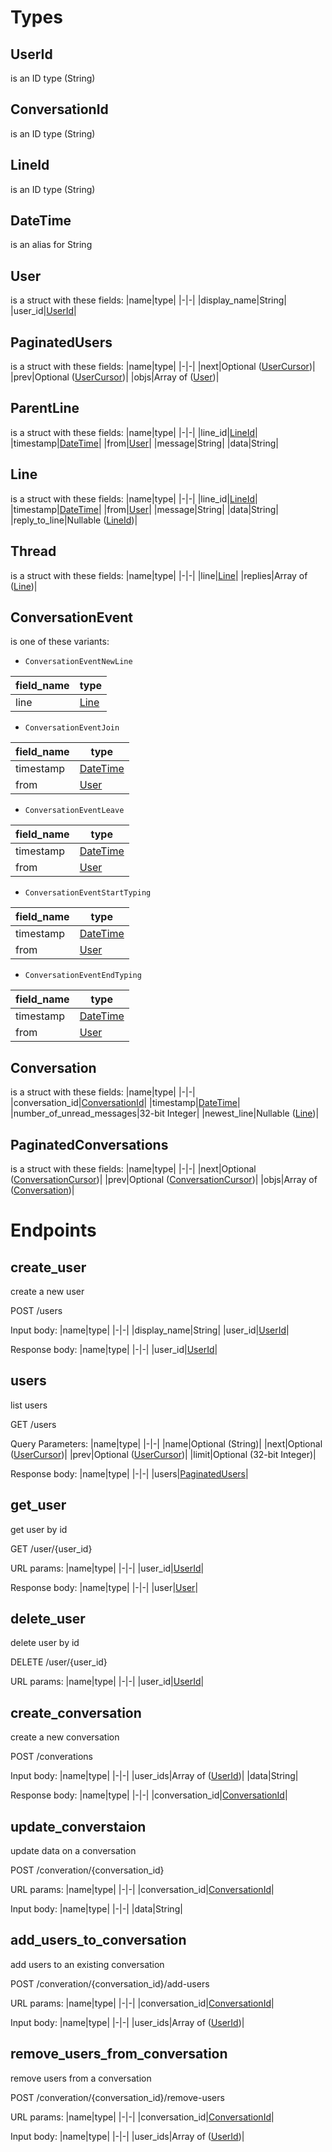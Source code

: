 <!-- AUTOMATICALLY GENERATED BY codegen/main.ml -->

# Types

## UserId

is an ID type (String)

## ConversationId

is an ID type (String)

## LineId

is an ID type (String)

## <a name="DateTime">DateTime</a>

  is an alias for String

## <a name="User">User</a>

is a struct with these fields:
|name|type|
|-|-|
|display_name|String|
|user_id|[UserId](#UserId)|

## <a name="PaginatedUsers">PaginatedUsers</a>

is a struct with these fields:
|name|type|
|-|-|
|next|Optional ([UserCursor](#UserCursor))|
|prev|Optional ([UserCursor](#UserCursor))|
|objs|Array of ([User](#User))|

## <a name="ParentLine">ParentLine</a>

is a struct with these fields:
|name|type|
|-|-|
|line_id|[LineId](#LineId)|
|timestamp|[DateTime](#DateTime)|
|from|[User](#User)|
|message|String|
|data|String|

## <a name="Line">Line</a>

is a struct with these fields:
|name|type|
|-|-|
|line_id|[LineId](#LineId)|
|timestamp|[DateTime](#DateTime)|
|from|[User](#User)|
|message|String|
|data|String|
|reply_to_line|Nullable ([LineId](#LineId))|

## <a name="Thread">Thread</a>

is a struct with these fields:
|name|type|
|-|-|
|line|[Line](#Line)|
|replies|Array of ([Line](#Line))|

## <a name="ConversationEvent">ConversationEvent</a>

  is one of these variants:

* `ConversationEventNewLine`

|field_name|type|
|-|-|
|line|[Line](#Line)|

* `ConversationEventJoin`

|field_name|type|
|-|-|
|timestamp|[DateTime](#DateTime)|
|from|[User](#User)|

* `ConversationEventLeave`

|field_name|type|
|-|-|
|timestamp|[DateTime](#DateTime)|
|from|[User](#User)|

* `ConversationEventStartTyping`

|field_name|type|
|-|-|
|timestamp|[DateTime](#DateTime)|
|from|[User](#User)|

* `ConversationEventEndTyping`

|field_name|type|
|-|-|
|timestamp|[DateTime](#DateTime)|
|from|[User](#User)|


## <a name="Conversation">Conversation</a>

is a struct with these fields:
|name|type|
|-|-|
|conversation_id|[ConversationId](#ConversationId)|
|timestamp|[DateTime](#DateTime)|
|number_of_unread_messages|32-bit Integer|
|newest_line|Nullable ([Line](#Line))|

## <a name="PaginatedConversations">PaginatedConversations</a>

is a struct with these fields:
|name|type|
|-|-|
|next|Optional ([ConversationCursor](#ConversationCursor))|
|prev|Optional ([ConversationCursor](#ConversationCursor))|
|objs|Array of ([Conversation](#Conversation))|

# Endpoints

## <a name="create_user">create_user</a>

create a new user

POST /users

Input body:
  |name|type|
  |-|-|
  |display_name|String|
  |user_id|[UserId](#UserId)|

Response body:
  |name|type|
  |-|-|
  |user_id|[UserId](#UserId)|

## <a name="users">users</a>

list users

GET /users

Query Parameters:
  |name|type|
  |-|-|
  |name|Optional (String)|
  |next|Optional ([UserCursor](#UserCursor))|
  |prev|Optional ([UserCursor](#UserCursor))|
  |limit|Optional (32-bit Integer)|

Response body:
  |name|type|
  |-|-|
  |users|[PaginatedUsers](#PaginatedUsers)|

## <a name="get_user">get_user</a>

get user by id

GET /user/{user_id}

URL params:
  |name|type|
  |-|-|
  |user_id|[UserId](#UserId)|

Response body:
  |name|type|
  |-|-|
  |user|[User](#User)|

## <a name="delete_user">delete_user</a>

delete user by id

DELETE /user/{user_id}

URL params:
  |name|type|
  |-|-|
  |user_id|[UserId](#UserId)|

## <a name="create_conversation">create_conversation</a>

create a new conversation

POST /converations

Input body:
  |name|type|
  |-|-|
  |user_ids|Array of ([UserId](#UserId))|
  |data|String|

Response body:
  |name|type|
  |-|-|
  |conversation_id|[ConversationId](#ConversationId)|

## <a name="update_converstaion">update_converstaion</a>

update data on a conversation

POST /converation/{conversation_id}

URL params:
  |name|type|
  |-|-|
  |conversation_id|[ConversationId](#ConversationId)|

Input body:
  |name|type|
  |-|-|
  |data|String|

## <a name="add_users_to_conversation">add_users_to_conversation</a>

add users to an existing conversation

POST /converation/{conversation_id}/add-users

URL params:
  |name|type|
  |-|-|
  |conversation_id|[ConversationId](#ConversationId)|

Input body:
  |name|type|
  |-|-|
  |user_ids|Array of ([UserId](#UserId))|

## <a name="remove_users_from_conversation">remove_users_from_conversation</a>

remove users from a conversation

POST /converation/{conversation_id}/remove-users

URL params:
  |name|type|
  |-|-|
  |conversation_id|[ConversationId](#ConversationId)|

Input body:
  |name|type|
  |-|-|
  |user_ids|Array of ([UserId](#UserId))|